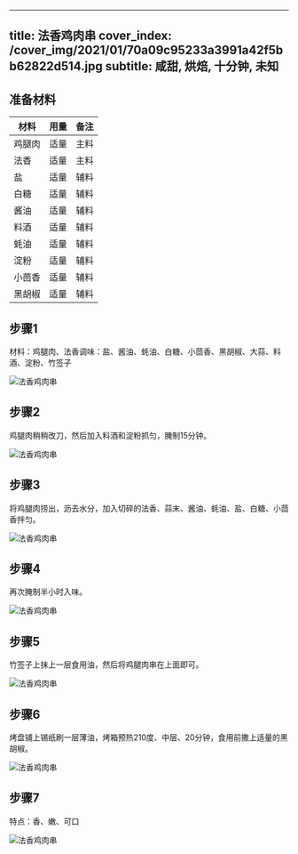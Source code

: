 
---
title: 法香鸡肉串
cover_index: /cover_img/2021/01/70a09c95233a3991a42f5bb62822d514.jpg
subtitle: 咸甜, 烘焙, 十分钟, 未知
---

## 准备材料

| 材料     | 用量 | 备注|
| ------- | ----- | --- |
| 鸡腿肉 | 适量| 主料 |
| 法香 | 适量| 主料 |
| 盐 | 适量| 辅料 |
| 白糖 | 适量| 辅料 |
| 酱油 | 适量| 辅料 |
| 料酒 | 适量| 辅料 |
| 蚝油 | 适量| 辅料 |
| 淀粉 | 适量| 辅料 |
| 小茴香 | 适量| 辅料 |
| 黑胡椒 | 适量| 辅料 |

## 步骤1

材料：鸡腿肉、法香调味：盐、酱油、蚝油、白糖、小茴香、黑胡椒、大蒜、料酒、淀粉、竹签子

![法香鸡肉串](https://i8.meishichina.com/attachment/recipe/201010/201010212353156.jpg?x-oss-process=style/p320) 

## 步骤2

鸡腿肉稍稍改刀，然后加入料酒和淀粉抓匀，腌制15分钟。

![法香鸡肉串](https://i8.meishichina.com/attachment/recipe/201010/201010212353457.jpg?x-oss-process=style/p320) 

## 步骤3

将鸡腿肉捞出，沥去水分，加入切碎的法香、蒜末、酱油、蚝油、盐、白糖、小茴香拌匀。

![法香鸡肉串](https://i8.meishichina.com/attachment/recipe/201010/201010212354264.jpg?x-oss-process=style/p320) 

## 步骤4

再次腌制半小时入味。

![法香鸡肉串](https://i8.meishichina.com/attachment/recipe/201010/201010212354572.jpg?x-oss-process=style/p320) 

## 步骤5

竹签子上抹上一层食用油，然后将鸡腿肉串在上面即可。

![法香鸡肉串](https://i8.meishichina.com/attachment/recipe/201010/201010212355183.jpg?x-oss-process=style/p320) 

## 步骤6

烤盘铺上锡纸刷一层薄油，烤箱预热210度、中层、20分钟，食用前撒上适量的黑胡椒。

![法香鸡肉串](https://i8.meishichina.com/attachment/recipe/201010/201010212356394.jpg?x-oss-process=style/p320) 

## 步骤7

特点：香、嫩、可口

![法香鸡肉串](https://i8.meishichina.com/attachment/recipe/201010/201010212357512.jpg?x-oss-process=style/p320) 

